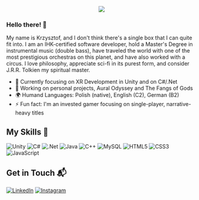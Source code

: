 <p align="center">
  <a href="https://git.io/streak-stats">
    <img src="https://github-readme-streak-stats.herokuapp.com?user=Warmick91&theme=cobalt&card_width=900&hide_current_streak=true)](https://git.io/streak-stats" />
  </a>
</p>

### Hello there! 👋

My name is Krzysztof, and I don't think there's a single box that I can quite fit into. I am an IHK-certified software developer, hold a Master's Degree in instrumental music (double bass), have traveled the world with one of the most prestigious orchestras on this planet, and have also worked with a circus. I love philosophy, appreciate sci-fi in its purest form, and consider J.R.R. Tolkien my spiritual master.

- 🌱 Currently focusing on XR Development in Unity and on C#/.Net
- 🔭 Working on personal projects, Aural Odyssey and The Fangs of Gods
- 🌍 Humand Languages: Polish (native), English (C2), German (B2)
- ⚡ Fun fact: I'm an invested gamer focusing on single-player, narrative-heavy titles

## My Skills 🧠

![Unity](https://img.shields.io/badge/unity-%23000000.svg?style=for-the-badge&logo=unity&logoColor=white)
![C#](https://img.shields.io/badge/c%23-%23239120.svg?style=for-the-badge&logo=csharp&logoColor=white)
![.Net](https://img.shields.io/badge/.NET-5C2D91?style=for-the-badge&logo=.net&logoColor=white)
![Java](https://img.shields.io/badge/java-%23ED8B00.svg?style=for-the-badge&logo=openjdk&logoColor=white)
![C++](https://img.shields.io/badge/c++-%2300599C.svg?style=for-the-badge&logo=c%2B%2B&logoColor=white)
![MySQL](https://img.shields.io/badge/mysql-%2300f.svg?style=for-the-badge&logo=mysql&logoColor=white)
![HTML5](https://img.shields.io/badge/html5-%23E34F26.svg?style=for-the-badge&logo=html5&logoColor=white)
![CSS3](https://img.shields.io/badge/css3-%231572B6.svg?style=for-the-badge&logo=css3&logoColor=white)
![JavaScript](https://img.shields.io/badge/javascript-%23323330.svg?style=for-the-badge&logo=javascript&logoColor=%23F7DF1E)

## Get in Touch 📬

[![LinkedIn](https://img.shields.io/badge/linkedin-%230077B5.svg?style=for-the-badge&logo=linkedin&logoColor=white)](https://www.linkedin.com/in/krzysztof-mickiewicz/)
[![Instagram](https://img.shields.io/badge/Instagram-%23E4405F.svg?style=for-the-badge&logo=Instagram&logoColor=white)](https://www.instagram.com/imperial_chris/)
